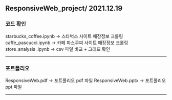 ## ResponsiveWeb_project/ 2021.12.19 

### 코드 확인
starbucks_coffee.ipynb  -> 스타벅스 사이트 매장정보 크롤링   
caffe_pascucci.ipynb -> 카페 파스쿠찌 사이트 매장정보 크롤링  
store_analysis .ipynb -> csv 파일 비교 + 그래프 확인  
***
### 포트폴리오
ResponsiveWeb.pdf ->  포트폴리오 pdf 파일 
ResponsiveWeb.pptx -> 포트폴리오 ppt 파일
***
